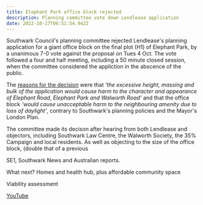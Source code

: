 ```yaml
---
title: Elephant Park office block rejected
description: Planning committee vote down Lendlease application
date: 2022-10-17T06:51:54.942Z
---
```

Southwark Council's planning committee rejected Lendlease's planning application for a giant office block on the final plot (H1) of Elephant Park, by a unanimous 7-0 vote against the proposal on Tues 4 Oct.  The vote followed a four and half meeting, including a 50 minute closed session, when the committee considered the appliction in the abscence of the public.

The [reasons for the decision](https://moderngov.southwark.gov.uk/documents/g7303/Printed%20minutes%20Tuesday%2004-Oct-2022%2018.30%20Planning%20Committee.pdf?T=1) were that *'the excessive height, massing and bulk of the application would cause harm to the character and appearance of Elephant Road, Elephant Park and Walworth Road'* and that the office block *'would cause unacceptable harm to the neighbouring amenity due to loss of daylight'*, contrary to Southwark's planning policies and the Mayor's London Plan.

The committee made its decison after hearing from both Lendlease and objectors, including Southwark Law Centre, the Walworth Society, the 35% Campaign and local residents.  As well as objecting to the size of the office block, (double that of a previous





SE1, Southwark News and Australian reports.

What next? Homes and health hub, plus affordable community space

Viability assessment

[YouTube](https://www.google.com/url?sa=t&rct=j&q=&esrc=s&source=web&cd=&cad=rja&uact=8&ved=2ahUKEwjs6vn52eb6AhUXTkEAHTczBzkQwqsBegQICRAB&url=https%3A%2F%2Fwww.youtube.com%2Fwatch%3Fv%3DcuaEbg9sUyY&usg=AOvVaw22Kgi_RnFRaMmasoC5KxhH)